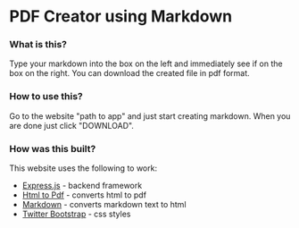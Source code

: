 # PDF Creator using Markdown

### What is this?

Type your markdown into the box on the left and immediately see if on the box on the right. You can download the created file in pdf format.

### How to use this?

Go to the website "path to app" and just start creating markdown. When you are done just click "DOWNLOAD". 

### How was this built?

This website uses the following to work:

 - [Express.js](https://nodejs.org/) - backend framework 
 - [Html to Pdf](https://www.npmjs.com/package/html-pdf) - converts html to pdf
 - [Markdown](https://github.com/showdownjs/showdown) - converts markdown text to html
 - [Twitter Bootstrap](http://getbootstrap.com/) - css styles